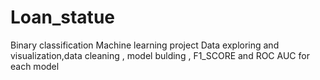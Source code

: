 # Loan_statue
Binary classification Machine learning project 
Data exploring and visualization,data cleaning , model bulding , F1_SCORE and ROC AUC  for each model 
